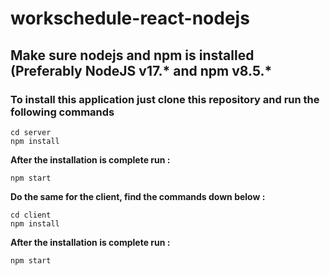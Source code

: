 # workschedule-react-nodejs

## Make sure nodejs and npm is installed (Preferably NodeJS v17.* and npm v8.5.*

### To install this application just clone this repository and run the following commands

```
cd server
npm install
```

**After the installation is complete run :**

```
npm start
```


**Do the same for the client, find the commands down below :**

```
cd client
npm install
```

**After the installation is complete run :**

```
npm start
```
